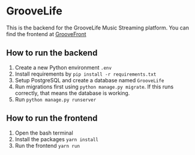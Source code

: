# GrooveLife

This is the backend for the GrooveLife Music Streaming platform. You can find the frontend at [GrooveFront](https://github.com/shalearkane/GrooveFront)
## How to run the backend
1. Create a new Python environment `.env`
2. Install requirements by `pip install -r requirements.txt`
3. Setup PostgreSQL and create a database named `GrooveLife`
4. Run migrations first using `python manage.py migrate`. If this runs correctly, that means the database is working.
5. Run `python manage.py runserver`

## How to run the frontend
1. Open the bash terminal
2. Install the packages `yarn install`
3. Run the frontend `yarn run`

